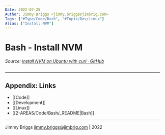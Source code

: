 ```yaml
---
Date: 2022-07-25
Author: Jimmy Briggs <jimmy.briggs@jimbrig.com>
Tags: ["#Type/Code/Bash", "#Topic/Dev/Linux"]
Alias: ["Install NVM"]
---
```


# Bash - Install NVM

*Source: [Install NVM on Ubuntu with curl · GitHub](https://gist.github.com/7f7065d9a2e153db86cf082841db3ee1#file-install-nvm-sh)*

```bash

```

***

## Appendix: Links

- [[Code]]
- [[Development]]
- [[Linux]]
- [[2-AREAS/Code/Bash/_README|Bash]]

***

Jimmy Briggs <jimmy.briggs@jimbrig.com> | 2022